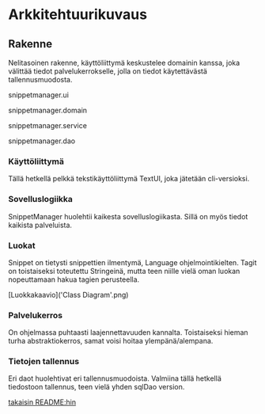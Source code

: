 # Arkkitehtuurikuvaus

## Rakenne

Nelitasoinen rakenne, käyttöliittymä keskustelee domainin kanssa, joka
välittää tiedot palvelukerrokselle, jolla on tiedot käytettävästä
tallennusmuodosta.

snippetmanager.ui

snippetmanager.domain

snippetmanager.service

snippetmanager.dao

### Käyttöliittymä

Tällä hetkellä pelkkä tekstikäyttöliittymä TextUI, joka jätetään cli-versioksi.

### Sovelluslogiikka

SnippetManager huolehtii kaikesta sovelluslogiikasta. Sillä on myös tiedot
kaikista palveluista.

### Luokat

Snippet on tietysti snippettien ilmentymä, Language ohjelmointikielten. Tagit on toistaiseksi toteutettu Stringeinä,
mutta teen niille vielä oman luokan nopeuttamaan hakua tagien perusteella.

[Luokkakaavio]('Class Diagram'.png)

### Palvelukerros

On ohjelmassa puhtaasti laajennettavuuden kannalta. Toistaiseksi hieman turha
abstraktiokerros, samat voisi hoitaa ylempänä/alempana.

### Tietojen tallennus

Eri daot huolehtivat eri tallennusmuodoista. Valmiina tällä hetkellä 
tiedostoon tallennus, teen vielä yhden sqlDao version.

[takaisin README:hin](https://github.com/sanikk/ot-harjoitust/blob/master/README.md)
